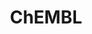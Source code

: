 ---
layout: default
bigquery: https://console.cloud.google.com/bigquery?p=patents-public-data&d=ebi_chembl&page=dataset
citation: '"The ChEMBL database in 2017." Anna Gaulton, Anne Hersey, Michał Nowotka,
  A Patrícia Bento, Jon Chambers, David Mendez, Prudence Mutowo, Francis Atkinson,
  Louisa J Bellis, Elena Cibrián-Uhalte, Mark Davies, Nathan Dedman, Anneli Karlsson,
  María Paula Magariños, John P Overington, George Papadatos, Ines Smit, Andrew R
  Leach Nucleic acids Research (2017) 45 (Database Issue), D945-D954'
contributors: European Bioinformatics Institute
cost: None
description: ChEMBL Data is a manually curated database of small molecules used in
  drug discovery, including information about existing patented drugs.
documentation: 'schema: https://www.ebi.ac.uk/chembl/db_schema


  '
last_edit: 04/05/2022, 17:33:51
location: https://console.cloud.google.com/marketplace/product/google_patents_public_datasets/chembl
maintained_by: EMBL-EBI, an outstation of European Molecular Biology Laboratory
related_publications: '

  ChEMBL: towards direct deposition of bioassay data.


  Mendez D, Gaulton A, Bento AP, Chambers J, De Veij M, Félix E, Magariños MP, Mosquera
  JF, Mutowo P, Nowotka M, Gordillo-Marañón M, Hunter F, Junco L, Mugumbate G, Rodriguez-Lopez
  M, Atkinson F, Bosc N, Radoux CJ, Segura-Cabrera A, Hersey A, Leach AR.


  — Nucleic Acids Res. 2019; 47(D1):D930-D940. doi: 10.1093/nar/gky1075

  '
schema_fields:
- start_position
- std_act_id
- job_id
- updated_by
- l4
- data_validity_comment
- drugind_id
- end_position
- species_group_flag
- major_class
- ap_id
- active_molregno
- mc_target_name
- ad_type
- idx
- disease_efficacy
- sequence
- protein_class_id
- parent_molregno
- cx_most_bpka
- stem
- units
- tid_fixed
- assay_tax_id
- le
- level5
- mec_id
- topical
- level1
- availability_type
- ridx
- first_page
- full_mwt
- frac_class_id
- bao_id
- parent_go_id
- src_assay_id
- mutation
- trade_name
- domain_description
- assay_type
- prediction_method
- warning_year
- published_units
- chebi_par_id
- hbd_lipinski
- res_stem_id
- assay_strain
- assay_desc
- bao_endpoint
- ddd_admr
- met_conversion
- toid
- withdrawn_year
- mw_freebase
- pref_name
- relationship_type
- path
- level2
- tid
- pchembl_value
- drug_substance_flag
- direct_interaction
- enzyme_tid
- relationship
- curated_by
- first_in_class
- l2
- efo_term
- parameter_type
- compound_key
- standard_inchi
- oc_id
- related_tid
- rtb
- component_type
- component_id
- level4_description
- isoform
- domain_type
- parenteral
- tissue_id
- publication_number
- canonical_smiles
- cell_ontology_id
- alert_set_id
- compound_name
- chirality
- updated_on
- level2_description
- inorganic_flag
- parent_id
- usan_stem_definition
- cx_logp
- standard_units
- cell_source_organism
- structure_type
- num_lipinski_ro5_violations
- molecule_type
- predbind_id
- published_type
- ddd_comment
- creation_date
- activity_count
- molecular_species
- sequence_md5sum
- molsyn_id
- formulation_id
- warning_type
- acd_logp
- comments
- ass_cls_map_id
- warning_description
- natural_product
- rgid
- assay_id
- activity_id
- entity_type
- ddd_units
- subgroup
- black_box_warning
- hba
- cl_lincs_id
- patent_use_code
- chembl_id
- mc_organism
- hrac_code
- cell_source_tax_id
- efo_id
- first_approval
- aspect
- record_id
- target_mapping
- action_type
- src_compound_id
- component_synonym
- mesh_heading
- bei
- submission_date
- potential_duplicate
- uo_units
- go_id
- l8
- standard_text_value
- level4
- mc_tax_id
- research_stem
- mw_monoisotopic
- mol_frac_id
- doc_type
- assay_test_type
- irac_code
- entity_id
- molregno
- metref_id
- short_name
- last_page
- oral
- priority
- homologue
- description
- standard_inchi_key
- parent_type
- value
- mecref_id
- usan_substem
- indication_class
- ddd_id
- selectivity_comment
- target_desc
- target_type
- aidx
- last_active
- db_version
- acd_most_bpka
- metabolite_record_id
- frac_code
- cidx
- qudt_units
- protein_class_desc
- actsm_id
- caloha_id
- approval_date
- organism
- ref_type
- lle
- stem_class
- molecular_mechanism
- patent_no
- site_name
- standard_flag
- delist_flag
- db_source
- activity_comment
- product_id
- downgraded
- upper_value
- compsyn_id
- cell_name
- label
- ref_id
- compd_id
- molfile
- applicant_full_name
- usan_year
- num_ro5_violations
- uberon_id
- mol_irac_id
- heavy_atoms
- assay_param_id
- annotation
- ref_url
- doi
- bao_format
- alogp
- domain_name
- result_flag
- src_id
- assay_tissue
- num_alerts
- l6
- mesh_id
- country
- met_comment
- nda_type
- targcomp_id
- parameter_value
- orig_description
- standard_relation
- source
- ddd_value
- sei
- comp_go_id
- dosed_ingredient
- helm_notation
- qed_weighted
- l7
- standard_value
- max_phase
- acd_logd
- company
- full_molformula
- mc_target_type
- withdrawn_country
- level3_description
- patent_id
- acd_most_apka
- cell_description
- text_value
- cell_source_tissue
- biocomp_id
- who_extra
- alert_name
- as_id
- year
- l1
- authors
- warning_class
- class_type
- active_ingredient
- doc_id
- alert_id
- usan_stem
- pubmed_id
- mechanism_of_action
- comp_class_id
- drug_record_id
- ro3_pass
- variant_id
- log_id
- hrac_class_id
- usan_stem_id
- relationship_desc
- source_domain_id
- assay_organism
- previous_company
- prod_pat_id
- assay_subcellular_fraction
- stat
- class_level
- curation_comment
- sitecomp_id
- aromatic_rings
- smarts
- indref_id
- confidence_score
- definition
- enzyme_name
- journal
- published_relation
- withdrawn_flag
- confidence
- assay_category
- withdrawn_class
- assay_cell_type
- level1_description
- assay_source
- status
- warning_id
- src_short_name
- domain_id
- binding_site_comment
- cpd_str_alert_id
- patent_expire_date
- max_phase_for_ind
- warning_country
- ingredient
- prodrug
- warnref_id
- cell_id
- tbl
- protclasssyn_id
- targrel_id
- type
- mechanism_comment
- cx_logd
- pathway_id
- l3
- dosage_form
- standard_upper_value
- published_value
- title
- cx_most_apka
- volume
- src_description
- irac_class_id
- accession
- route
- name
- psa
- smid
- withdrawn_reason
- l5
- hba_lipinski
- relation
- atc_code
- drug_product_flag
- tax_id
- met_id
- synonyms
- bto_id
- site_id
- issue
- co_stem_id
- abstract
- normal_range_min
- mc_target_accession
- version
- who_name
- set_name
- mol_hrac_id
- clo_id
- hbd
- pathway_key
- substrate_record_id
- normal_range_max
- mol_atc_id
- level3
- polymer_flag
- cellosaurus_id
- syn_type
- assay_class_id
- strength
- standard_type
- protein_class_synonym
- therapeutic_flag
- innovator_company
- site_residues
shortname: chembl
tags:
- biotechnology
- health
- chemical
- bioinformatics
- medical
terms_of_use: CC BY-SA 3.0
title: ChEMBL
uuid: e232a192-965c-4ec9-904c-155b6dfe56c5
---